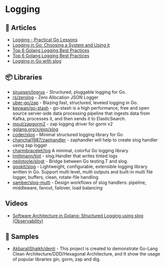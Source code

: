 # Logging

## 📕 Articles
- [Logging - Practical Go Lessons](https://www.practical-go-lessons.com/chap-31-logging)
- [Logging in Go: Choosing a System and Using it](https://www.honeybadger.io/blog/golang-logging/)
- [Top 6 Golang Logging Best Practices](https://qvault.io/golang/golang-logging-best-practices/)
- [Top 6 Golang Logging Best Practices](https://blog.boot.dev/golang/golang-logging-best-practices/)
- [Logging in Go with slog](https://thedevelopercafe.com/articles/logging-in-go-with-slog-a7bb489755c2)

## 📦 Libraries
- [sirupsen/logrus](https://github.com/sirupsen/logrus) - Structured, pluggable logging for Go.
- [rs/zerolog](https://github.com/rs/zerolog) - Zero Allocation JSON Logger
- [uber-go/zap](https://github.com/uber-go/zap) - Blazing fast, structured, leveled logging in Go.
- [kevwan/go-stash](https://github.com/kevwan/go-stash) - go-stash is a high performance, free and open source server-side data processing pipeline that ingests data from Kafka, processes it, and then sends it to ElasticSearch.
- [moul/zapgorm2](https://github.com/moul/zapgorm2) -  zap logging driver for gorm v2
- [golang.org/x/exp/slog](https://pkg.go.dev/golang.org/x/exp/slog)
- [coder/slog](https://github.com/coder/slog) - Minimal structured logging library for Go
- [chanchal1987/zaphandler](https://github.com/chanchal1987/zaphandler) - zaphandler will help to create slog handler using zap logger
- [charmbracelet/log](https://github.com/charmbracelet/log) A minimal, colorful Go logging library
- [lmittmann/tint](https://github.com/lmittmann/tint) - slog.Handler that writes tinted logs
- [neilotoole/slogt](https://github.com/neilotoole/slogt) - Bridge between Go testing.T and slog.
- [gookit/slog](https://github.com/gookit/slog) - Lightweight, configurable, extensible logging library written in Go. Support multi level, multi outputs and built-in multi file logger, buffers, clean, rotate-file handling
- [samber/slog-multi](https://github.com/samber/slog-multi) - Design workflows of slog handlers: pipeline, middleware, fanout, failover, load balancing
## Videos
- [Software Architecture in Golang: Structured Logging using slog (Observability)](https://www.youtube.com/watch?v=htbGdhW3JdQ)

## 🚀 Samples
- [AkbaraliShaikh/denti](https://github.com/AkbaraliShaikh/denti) - This project is created to demonstrate Go-Lang Clean Architecture/DDD/Hexagonal Architecture, and It show the usage of popular libraries gin, gorm, zap and dig.